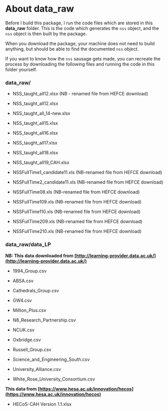
# About data_raw

Before I build this package, I run the code files which are stored in this **data_raw** folder. This is the code which generates the `nss` object, and the `nss` object is then built by the package. 

When you download the package, your machine does not need to build anything, but should be able to find the documented `nss` object. 

If you want to know how the `nss` sausage gets made, you can recreate the process by downloading the following files and running the code in this folder yourself. 



### data_raw/

+ NSS_taught_all12.xlsx (NB - renamed file from HEFCE download)

+ NSS_taught_all12.xlsx

+ NSS_taught_all_14-new.xlsx

+ NSS_taught_all15.xlsx

+ NSS_taught_all16.xlsx

+ NSS_taught_all17.xlsx

+ NSS_taught_all18.xlsx

+ NSS_taught_all19_CAH.xlsx

+ NSSFullTime1_candidate11.xls (NB-renamed file from HEFCE download)

+ NSSFullTime2_candidate11.xls (NB-renamed file from HEFCE download)

+ NSSFullTime08.xls (NB-renamed file from HEFCE download)

+ NSSFullTime109.xls (NB-renamed file from HEFCE download)

+ NSSFullTime110.xls (NB-renamed file from HEFCE download)

+ NSSFullTime209.xls (NB-renamed file from HEFCE download)

+ NSSFullTime210.xls (NB-renamed file from HEFCE download)


### data_raw/data_LP

**NB: This data downloaded from [http://learning-provider.data.ac.uk/](http://learning-provider.data.ac.uk/)**

+ 1994_Group.csv

+ ABSA.csv

+ Cathedrals_Group.csv

+ GW4.csv

+ Million_Plus.csv

+ N8_Research_Partnership.csv

+ NCUK.csv

+ Oxbridge.csv

+ Russell_Group.csv

+ Science_and_Engineering_South.csv

+ University_Alliance.csv

+ White_Rose_University_Consortium.csv

**This data from [https://www.hesa.ac.uk/innovation/hecos](https://www.hesa.ac.uk/innovation/hecos)**

+ HECoS-CAH Version 1.1.xlsx 
